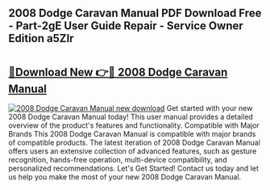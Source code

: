 ## 2008 Dodge Caravan Manual PDF Download Free - Part-2gE User Guide Repair - Service Owner Edition a5ZIr

# <h2><a href="http://bc27470.oget.top/?id=2008+Dodge+Caravan+Manual">🔗Download New 👉🔴 2008 Dodge Caravan Manual</a></h2>

[![2008 Dodge Caravan Manual new download](https://i.imgur.com/5g1atiW.png)](http://bc27470.oget.top/?id=2008+Dodge+Caravan+Manual)
Get started with your new 2008 Dodge Caravan Manual today! This user manual provides a detailed overview of the product's features and functionality. Compatible with Major Brands This 2008 Dodge Caravan Manual is compatible with major brands of compatible products. The latest iteration of 2008 Dodge Caravan Manual offers users an extensive collection of advanced features, such as gesture recognition, hands-free operation, multi-device compatibility, and personalized recommendations. Let's Get Started! Contact us today and let us help you make the most of your new 2008 Dodge Caravan Manual.

